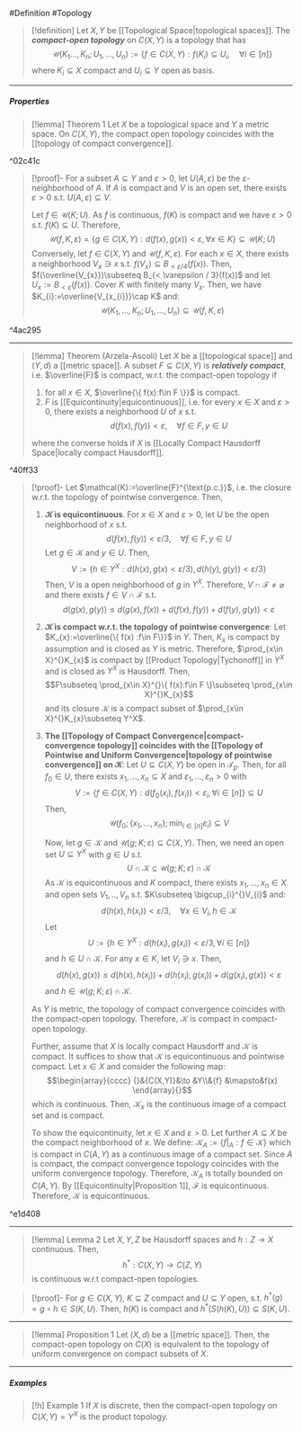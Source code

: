 #Definition #Topology 

> [!definition]
> Let $X,Y$ be [[Topological Space|topological spaces]]. The ***compact-open topology*** on $C(X,Y)$ is a topology that has $$\mathcal{U}(K_{1}\dots,K_{n};U_{1},\dots,U_{n}):=\{ f\in C(X,Y):f(K_{i})\subseteq U_{i},\quad \forall i\in [n] \}$$where $K_{i}\subseteq X$ compact and $U_{i}\subseteq Y$ open as basis.
---
##### Properties
> [!lemma] Theorem 1
> Let $X$ be a topological space and $Y$ a metric space. On $C(X,Y)$, the compact open topology coincides with the [[topology of compact convergence]].

^02c41c

> [!proof]-
> For a subset $A\subseteq Y$ and $\varepsilon>0$, let $U(A,\varepsilon)$ be the $\varepsilon$-neighborhood of $A$. If $A$ is compact and $V$ is an open set, there exists $\varepsilon>0$ s.t. $U(A,\varepsilon)\subseteq V$. 
> 
> Let $f\in\mathcal{U}(K;U)$. As $f$ is continuous, $f(K)$ is compact and we have $\varepsilon>0$ s.t. $f(K)\subseteq U$. Therefore, $$\mathcal{U}(f,K,\varepsilon)=\{ g\in C(X,Y):d(f(x),g(x))<\varepsilon,\forall x\in K \}\subseteq \mathcal{U}(K;U)$$Conversely, let $f\in C(X,Y)$ and $\mathcal{U}(f,K,\varepsilon)$. For each $x\in X$, there exists a neighborhood $V_{x}\ni x$ s.t. $f(V_{x})\subseteq B_{< \varepsilon / 4}(f(x))$. Then, $f(\overline{V_{x}})\subseteq B_{< \varepsilon / 3}(f(x))$ and let $U_{x}:=B_{<\varepsilon}(f(x))$. Cover $K$ with finitely many $V_{x}$. Then, we have $K_{i}:=\overline{V_{x_{i}}}\cap K$ and: $$\mathcal{U}(K_{1},\dots,K_{n};U_{1},\dots,U_{n})\subseteq \mathcal{U}(f,K,\varepsilon)$$

^4ac295

---
> [!lemma] Theorem (Arzela-Ascoli)
> Let $X$ be a [[topological space]] and $(Y,d)$ a [[metric space]]. A subset $F\subseteq C(X,Y)$ is ***relatively compact***, i.e. $\overline{F}$ is compact, w.r.t. the compact-open topology if
> 1. for all $x\in X$, $\overline{\{ f(x):f\in F \}}$ is compact.
> 2. $F$ is [[Equicontinuity|equicontinuous]], i.e. for every $x\in X$ and $\varepsilon>0$, there exists a neighborhood $U$ of $x$ s.t. $$d(f(x),f(y))<\varepsilon,\quad \forall f\in F,y\in U$$
> 
> where the converse holds if $X$ is [[Locally Compact Hausdorff Space|locally compact Hausdorff]].

^40ff33

> [!proof]-
> Let $\mathcal{K}:=\overline{F}^{\text{p.c.}}$, i.e. the closure w.r.t. the topology of pointwise convergence. Then, 
> 1. **$\mathcal{K}$ is equicontinuous**. 
> 	   For $x\in X$ and $\varepsilon>0$, let $U$ be the open neighborhood of $x$ s.t. $$d(f(x),f(y))<\varepsilon /3, \quad \forall f\in F,y\in U$$Let $g\in \mathcal{K}$ and $y\in U$. Then, $$V:=\{ h\in Y^X:d(h(x),g(x)< \varepsilon /3), d(h(y),g(y))<\varepsilon /3 \}$$Then, $V$ is a open neighborhood of $g$ in $Y^X$. Therefore, $V\cap \mathcal{F}\neq \varnothing$ and there exists $f\in V\cap \mathcal{F}$ s.t. $$d(g(x),g(y))\leq d(g(x),f(x))+d(f(x),f(y))+d(f(y),g(y))<\varepsilon$$
> 2. **$\mathcal{K}$ is compact w.r.t. the topology of pointwise convergence**:
>    Let $K_{x}:=\overline{\{ f(x) :f\in F\}}$ in $Y$. Then, $K_{x}$ is compact by assumption and is closed as $Y$ is metric. Therefore, $\prod_{x\in X}^{}K_{x}$ is compact by [[Product Topology|Tychonoff]] in $Y^X$ and is closed as $Y^X$ is Hausdorff. Then, $$F\subseteq \prod_{x\in X}^{}\{ f(x):f\in F \}\subseteq \prod_{x\in X}^{}K_{x}$$and its closure $\mathcal{K}$ is a compact subset of $\prod_{x\in X}^{}K_{x}\subseteq Y^X$.
> 3. **The [[Topology of Compact Convergence|compact-convergence topology]] coincides with the [[Topology of Pointwise and Uniform Convergence|topology of pointwise convergence]] on $\mathcal{K}$**:
>    Let $U\subseteq C(X,Y)$ be open in $\mathcal{T}_{p}$. Then, for all $f_{0}\in U$, there exists $x_{1},\dots,x_{n}\subseteq X$ and $\varepsilon_{1},\dots,\varepsilon_{n}>0$ with $$V:=\{ f\in C(X,Y):d(f_{0}(x_{i}),f(x_{i}))<\varepsilon_{i}, \forall i\in [n] \}\subseteq U$$Then, $$\mathcal{U}\left( f_{0};\{ x_{1},\dots,x_{n} \};\min_{i\in[n]}\varepsilon_{i} \right)\subseteq V$$
>    
>    Now, let $g\in \mathcal{K}$ and $\mathcal{U}(g;K;\varepsilon)\subseteq C(X,Y)$. Then, we need an open set $U\subseteq Y^X$ with $g\in U$ s.t. $$U\cap \mathcal{K}\subseteq \mathcal{U}(g;K;\varepsilon)\cap \mathcal{K}$$As $\mathcal{K}$ is equicontinuous and $K$ compact, there exists $x_{1},\dots,x_{n}\in X$ and open sets $V_{1},..,V_{n}$ s.t. $K\subseteq \bigcup_{i}^{}V_{i}$ and: $$d(h(x),h(x_{i}))< \varepsilon /3,\quad \forall x\in V_{i}, h\in\mathcal{K}$$Let $$U:=\{ h\in Y^X:d(h(x_{i}),g(x_{i})) < \varepsilon /3, \forall i\in[n] \}$$and $h\in U\cap \mathcal{K}$. For any $x\in K$, let $V_{i}\ni x$. Then, $$d(h(x),g(x))\leq d(h(x),h(x_{i}))+d(h(x_{i}),g(x_{i}))+d(g(x_{i}),g(x))< \varepsilon$$and $h\in\mathcal{U}(g; K;\varepsilon)\cap \mathcal{K}$.
> 
> As $Y$ is metric, the topology of compact convergence coincides with the compact-open topology. Therefore, $\mathcal{K}$ is compact in compact-open topology.
> 
> Further, assume that $X$ is locally compact Hausdorff and $\mathcal{K}$ is compact. It suffices to show that $\mathcal{K}$ is equicontinuous and pointwise compact. Let $x\in X$ and consider the following map: $$\begin{array}{cccc} {}&{C(X,Y)}&\to &Y\\&{f} &\mapsto&f(x) \end{array}{}$$which is continuous. Then, $\mathcal{K}_{x}$ is the continuous image of a compact set and is compact. 
> 
> To show the equicontinuity, let $x\in X$ and $\varepsilon>0$. Let further $A\subseteq X$ be the compact neighborhood of $x$. We define: $\mathcal{K}_{A}:=\{ f|_{A}:f\in \mathcal{K} \}$ which is compact in $C(A,Y)$ as a continuous image of a compact set.  Since $A$ is compact, the compact convergence topology coincides with the uniform convergence topology. Therefore, $\mathcal{K}_{A}$ is totally bounded on $C(A,Y)$. By [[Equicontinuity|Proposition 1]], $\mathcal{F}$ is equicontinuous. Therefore, $\mathcal{K}$ is equicontinuous. 

^e1d408

---
> [!lemma] Lemma 2
> Let $X,Y,Z$ be Hausdorff spaces and $h:Z \to X$ continuous. Then, $$h^{*}:C(X,Y)\to C(Z,Y)$$is continuous w.r.t compact-open topologies.

> [!proof]-
> For $g\in C(X,Y)$, $K\subseteq Z$ compact and $U\subseteq Y$ open, s.t. $h^{*}(g)=g \circ h\in S(K,U)$. Then, $h(K)$ is compact and $h^{*}(S(h(K),U))\subseteq S(K,U)$.
---
> [!lemma] Proposition 1
> Let $(X,d)$ be a [[metric space]]. Then, the compact-open topology on $C(X)$ is equivalent to the topology of uniform convergence on compact subsets of $X$. 
---
##### Examples
> [!h] Example 1
> If $X$ is discrete, then the compact-open topology on $C(X,Y)=Y^X$ is the product topology. 